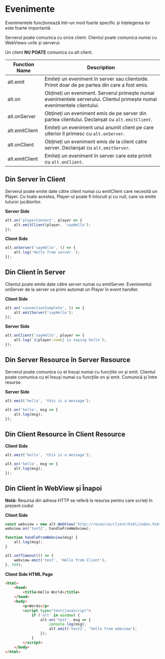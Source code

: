 # Evenimente

Evenimentele funcționează într-un mod foarte specific și înțelegerea lor este foarte importantă.

Serverul poate comunica cu orice client.
Clientul poate comunica numai cu WebViews-urile și serverul.

Un client **NU POATE** comunica cu alt client.

| Function Name  | Description                                                                                                              |
| -------------- | ------------------------------------------------------------------------------------------------------------------------ |
| alt.emit       | Emiteți un eveniment în server sau clientside. Primit doar de pe partea din care a fost emis.                            |
| alt.on         | Obțineți un eveniment. Serverul primește numai evenimentele serverului. Clientul primește numai evenimentele clientului. |
| alt.onServer   | Obțineți un eveniment emis de pe server din partea clientului. Declanșat cu `alt.emitClient`.                            |
| alt.emitClient | Emiteți un eveniment unui anumit client pe care ulterior îl primesc cu `alt.onServer`.                                   |
| alt.onClient   | Obțineți un eveniment emis de la client catre server. Declanșat cu `alt.emitServer`.                                     |
| alt.emitClient | Emiteți un eveniment în server care este primit cu `alt.onClient`.                                                       |

## Din Server în Client

Serverul poate emite date către client numai cu emitClient care necesită un Player.
Cu toate acestea, Player-ul poate fi înlocuit și cu null, care va emite tuturor jucătorilor.

**Server Side**

```js
alt.on('playerConnect', player => {
    alt.emitClient(player, 'sayHello');
});
```

**Client Side**

```js
alt.onServer('sayHello', () => {
    alt.log('Hello from server.');
});
```

## Din Client în Server

Clientul poate emite date către server numai cu emitServer.
Evenimentul onServer de la server va primi automat un Player în event handler.

**Client Side**

```js
alt.on('connectionComplete', () => {
    alt.emitServer('sayHello');
});
```

**Server Side**

```js
alt.onClient('sayHello', player => {
    alt.log(`${player.name} is saying hello`);
});
```

## Din Server Resource în Server Resource

Serverul poate comunica cu el însuși numai cu funcțiile on și emit.
Clientul poate comunica cu el însuși numai cu funcțiile on și emit.
Comunică și între resurse.

**Server Side**

```js
alt.emit('hello', 'this is a message');

alt.on('hello', msg => {
    alt.log(msg);
});
```

## Din Client Resource în Client Resource

**Client Side**

```js
alt.emit('hello', 'this is a message');

alt.on('hello', msg => {
    alt.log(msg);
});
```

## Din Client în WebView și Înapoi

**Notă:** Resursa din adresa HTTP se referă la resursa pentru care scrieți în prezent codul.

**Client Side**

```js
const webview = new alt.WebView('http://resource/client/html/index.html');
webview.on('test2', handleFromWebview);

function handleFromWebview(msg) {
    alt.log(msg);
}

alt.setTimeout(() => {
    webview.emit('test', 'Hello from Client');
}, 500);
```

**Client Side HTML Page**

```html
<html>
    <head>
        <title>Hello World</title>
    </head>
    <body>
        <p>Words</p>
        <script type="text/javascript">
            if ('alt' in window) {
                alt.on('test', msg => {
                    console.log(msg);
                    alt.emit('test2', 'hello from webview');
                });
            }
        </script>
    </body>
</html>
```
